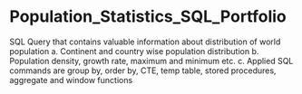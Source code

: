 # Population_Statistics_SQL_Portfolio
SQL Query that contains valuable information about distribution of world population 
a.	Continent and country wise population distribution
b.	Population density, growth rate, maximum and minimum etc.
c.	Applied SQL commands are group by, order by, CTE, temp table, stored procedures, aggregate and window functions


